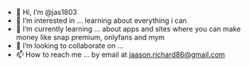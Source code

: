 - 👋 Hi, I’m @jas1803
- 👀 I’m interested in ... learning about everything i can
- 🌱 I’m currently learning ... about apps and sites where you can make money like snap premium, onlyfans and mym
- 💞️ I’m looking to collaborate on ...
- 📫 How to reach me ... by email at jaason.richard86@gmail.com

<!---
jas1803/jas1803 is a ✨ special ✨ repository because its `README.md` (this file) appears on your GitHub profile.
You can click the Preview link to take a look at your changes.
--->
